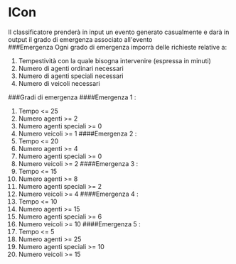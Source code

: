 # ICon
Il classificatore prenderà in input un evento generato casualmente e darà in output il grado di emergenza associato all'evento<br>
###Emergenza
Ogni grado di emergenza imporrà delle richieste relative a:
1. Tempestività con la quale bisogna intervenire (espressa in minuti)
2. Numero di agenti ordinari necessari
3. Numero di agenti speciali necessari
4. Numero di veicoli necessari

###Gradi di emergenza
####Emergenza 1 :
1. Tempo <= 25
2. Numero agenti >= 2
3. Numero agenti speciali >= 0
4. Numero veicoli >= 1
####Emergenza 2 :
1. Tempo <= 20
2. Numero agenti >= 4
3. Numero agenti speciali >= 0
4. Numero veicoli >= 2
####Emergenza 3 :
1. Tempo <= 15
2. Numero agenti >= 8
3. Numero agenti speciali >= 2
4. Numero veicoli >= 4
####Emergenza 4 :
1. Tempo <= 10
2. Numero agenti >= 15
3. Numero agenti speciali >= 6
4. Numero veicoli >= 10
####Emergenza 5 :
1. Tempo <= 5
2. Numero agenti >= 25
3. Numero agenti speciali >= 10
4. Numero veicoli >= 15